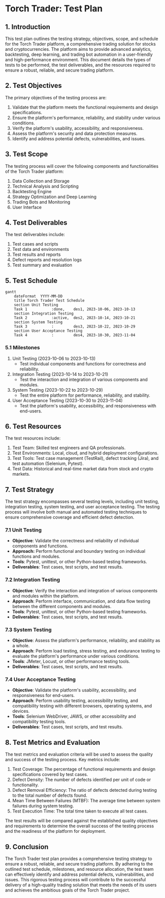 # **Torch Trader: Test Plan**


## **1. Introduction**

This test plan outlines the testing strategy, objectives, scope, and schedule for the Torch Trader platform, a comprehensive trading solution for stocks and cryptocurrencies. The platform aims to provide advanced analytics, backtesting, deep learning, and trading bot automation in a user-friendly and high-performance environment. This document details the types of tests to be performed, the test deliverables, and the resources required to ensure a robust, reliable, and secure trading platform.


## **2. Test Objectives**

The primary objectives of the testing process are:



1. Validate that the platform meets the functional requirements and design specifications.
2. Ensure the platform's performance, reliability, and stability under various conditions.
3. Verify the platform's usability, accessibility, and responsiveness.
4. Assess the platform's security and data protection measures.
5. Identify and address potential defects, vulnerabilities, and issues.


## **3. Test Scope**

The testing process will cover the following components and functionalities of the Torch Trader platform:



1. Data Collection and Storage
2. Technical Analysis and Scripting
3. Backtesting Engine
4. Strategy Optimization and Deep Learning
5. Trading Bots and Monitoring
6. User Interface


## **4. Test Deliverables**

The test deliverables include:



1. Test cases and scripts
2. Test data and environments
3. Test results and reports
4. Defect reports and resolution logs
5. Test summary and evaluation


## **5. Test Schedule**




```mermaid
gantt
    dateFormat  YYYY-MM-DD
    title Torch Trader Test Schedule
    section Unit Testing
    Task 1           :done,    des1, 2023-10-06, 2023-10-13
    section Integration Testing
    Task 2           :active,  des2, 2023-10-14, 2023-10-21
    section System Testing
    Task 3           :         des3, 2023-10-22, 2023-10-29
    section User Acceptance Testing
    Task 4           :         des4, 2023-10-30, 2023-11-04
```



### **5.1 Milestones**



1. Unit Testing (2023-10-06 to 2023-10-13)
    * Test individual components and functions for correctness and reliability.
2. Integration Testing (2023-10-14 to 2023-10-21)
    * Test the interaction and integration of various components and modules.
3. System Testing (2023-10-22 to 2023-10-29)
    * Test the entire platform for performance, reliability, and stability.
4. User Acceptance Testing (2023-10-30 to 2023-11-04)
    * Test the platform's usability, accessibility, and responsiveness with end-users.


## **6. Test Resources**

The test resources include:



1. Test Team: Skilled test engineers and QA professionals.
2. Test Environments: Local, cloud, and hybrid deployment configurations.
3. Test Tools: Test case management (TestRail), defect tracking (Jira), and test automation (Selenium, Pytest).
4. Test Data: Historical and real-time market data from stock and crypto markets.


## **7. Test Strategy**

The test strategy encompasses several testing levels, including unit testing, integration testing, system testing, and user acceptance testing. The testing process will involve both manual and automated testing techniques to ensure comprehensive coverage and efficient defect detection.


### **7.1 Unit Testing**



* **Objective**: Validate the correctness and reliability of individual components and functions.
* **Approach:** Perform functional and boundary testing on individual functions and modules.
* **Tools**: Pytest, unittest, or other Python-based testing frameworks.
* **Deliverables**: Test cases, test scripts, and test results.

### **7.2 Integration Testing**

* **Objective**: Verify the interaction and integration of various components and modules within the platform.
* **Approach**: Perform interface, communication, and data flow testing between the different components and modules.
* **Tools**: Pytest, unittest, or other Python-based testing frameworks.
* **Deliverables**: Test cases, test scripts, and test results.

### **7.3 System Testing**

* **Objective**: Assess the platform's performance, reliability, and stability as a whole.
* **Approach**: Perform load testing, stress testing, and endurance testing to evaluate the platform's performance under various conditions.
* **Tools**: JMeter, Locust, or other performance testing tools.
* **Deliverables**: Test cases, test scripts, and test results.

### **7.4 User Acceptance Testing**

* **Objective**: Validate the platform's usability, accessibility, and responsiveness for end-users.
* **Approach**: Perform usability testing, accessibility testing, and compatibility testing with different browsers, operating systems, and devices.
* **Tools**: Selenium WebDriver, JAWS, or other accessibility and compatibility testing tools.
* **Deliverables**: Test cases, test scripts, and test results.

## **8. Test Metrics and Evaluation**


The test metrics and evaluation criteria will be used to assess the quality and success of the testing process. Key metrics include:



1. Test Coverage: The percentage of functional requirements and design specifications covered by test cases.
2. Defect Density: The number of defects identified per unit of code or functionality.
3. Defect Removal Efficiency: The ratio of defects detected during testing to the total number of defects found.
4. Mean Time Between Failures (MTBF): The average time between system failures during system testing.
5. Test Execution Time: The total time taken to execute all test cases.

The test results will be compared against the established quality objectives and requirements to determine the overall success of the testing process and the readiness of the platform for deployment.


## **9. Conclusion**

The Torch Trader test plan provides a comprehensive testing strategy to ensure a robust, reliable, and secure trading platform. By adhering to the outlined test schedule, milestones, and resource allocation, the test team can effectively identify and address potential defects, vulnerabilities, and issues. This rigorous testing process will contribute to the successful delivery of a high-quality trading solution that meets the needs of its users and achieves the ambitious goals of the Torch Trader project.
